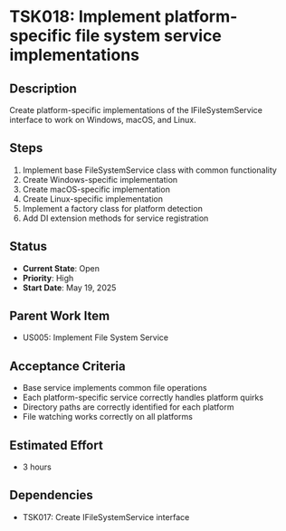 # TSK018: Implement platform-specific file system service implementations

## Description
Create platform-specific implementations of the IFileSystemService interface to work on Windows, macOS, and Linux.

## Steps
1. Implement base FileSystemService class with common functionality
2. Create Windows-specific implementation
3. Create macOS-specific implementation
4. Create Linux-specific implementation
5. Implement a factory class for platform detection
6. Add DI extension methods for service registration

## Status
- **Current State**: Open
- **Priority**: High
- **Start Date**: May 19, 2025

## Parent Work Item
- US005: Implement File System Service

## Acceptance Criteria
- Base service implements common file operations
- Each platform-specific service correctly handles platform quirks
- Directory paths are correctly identified for each platform
- File watching works correctly on all platforms

## Estimated Effort
- 3 hours

## Dependencies
- TSK017: Create IFileSystemService interface

